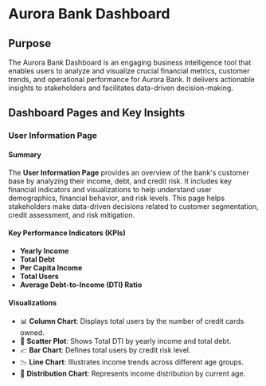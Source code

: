 # Aurora Bank Dashboard

## Purpose
The Aurora Bank Dashboard is an engaging business intelligence tool that enables users to analyze and visualize crucial financial metrics, customer trends, and operational performance for Aurora Bank. It delivers actionable insights to stakeholders and facilitates data-driven decision-making.

## Dashboard Pages and Key Insights

### User Information Page

#### Summary
The **User Information Page** provides an overview of the bank's customer base by analyzing their income, debt, and credit risk. It includes key financial indicators and visualizations to help understand user demographics, financial behavior, and risk levels. This page helps stakeholders make data-driven decisions related to customer segmentation, credit assessment, and risk mitigation.

#### Key Performance Indicators (KPIs)
- **Yearly Income**
- **Total Debt**
- **Per Capita Income**
- **Total Users**
- **Average Debt-to-Income (DTI) Ratio**

#### Visualizations
- 📊 **Column Chart**: Displays total users by the number of credit cards owned.
- 🔵 **Scatter Plot**: Shows Total DTI by yearly income and total debt.
- 📈 **Bar Chart**: Defines total users by credit risk level.
- 📉 **Line Chart**: Illustrates income trends across different age groups.
- 🏦 **Distribution Chart**: Represents income distribution by current age.

